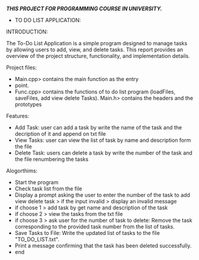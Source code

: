 ***THIS PROJECT FOR PROGRAMMING COURSE IN UNIVERSITY.***
 - TO DO LIST APPLICATION:

INTRODUCTION:

The To-Do List Application is a simple program designed to manage tasks by allowing users to add, view, and delete tasks. This report provides an overview of the project structure, functionality, and implementation details.

Project files:

- Main.cpp> contains the main function as the entry
- point.
- Func.cpp> contains the functions of to do list program (loadFiles, saveFiles, add view delete Tasks).
Main.h> contains the headers and the prototypes

Features:

- Add Task: user can add a task by write the name of the task and the decription of it and append on txt file
- View Tasks: user can view the list of task by name and description form the file
- Delete Task: users can delete a task by write the number of the task and the file renumbering the tasks


Alogorthims: 

 - Start the program 
 - Check task list from the file 
 - Display a prompt asking the user to enter the number of the task to add view delete task > if the input invalid > display an invalid message
 - if choose 1 > add task by get name and description of the task 
 - if choose 2 > view the tasks from the txt file
 - if choose 3 > ask user for the number of task to delete: Remove the task corresponding to the provided task number from the list of tasks.
 - Save Tasks to File: Write the updated list of tasks to the file "TO_DO_LIST.txt".
 - Print a message confirming that the task has been deleted successfully.
 - end
